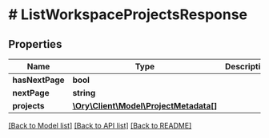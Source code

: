 # # ListWorkspaceProjectsResponse

## Properties

Name | Type | Description | Notes
------------ | ------------- | ------------- | -------------
**hasNextPage** | **bool** |  |
**nextPage** | **string** |  |
**projects** | [**\Ory\Client\Model\ProjectMetadata[]**](ProjectMetadata.md) |  |

[[Back to Model list]](../../README.md#models) [[Back to API list]](../../README.md#endpoints) [[Back to README]](../../README.md)
